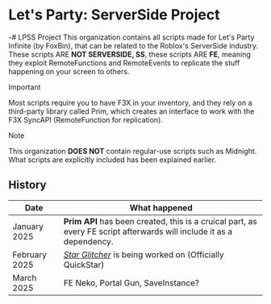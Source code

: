# Let's Party: ServerSide Project
-# LPSS Project
This organization contains all scripts made for Let's Party Infinite (by FoxBin), that can be related to the Roblox's ServerSide industry.
These scripts ARE **NOT SERVERSIDE, SS**, these scripts ARE **FE**, meaning they exploit RemoteFunctions and RemoteEvents to replicate the stuff happening on your screen to others.

> [!IMPORTANT]
> Most scripts require you to have F3X in your inventory, and they rely on a third-party library called Prim, which creates an interface to work with the F3X SyncAPI (RemoteFunction for replication).

> [!NOTE]
> This organization __DOES NOT__ contain regular-use scripts such as Midnight. What scripts are explicitly included has been explained earlier.
 
## History
| Date          | What happened      |
| ------------- | ------------------ |
| January 2025  | __Prim API__ has been created, this is a cruical part, as every FE script afterwards will include it as a dependency. |
| February 2025 | [*Star Glitcher*](https://github.com/lpi-ss) is being worked on (Officially QuickStar)     |
| March 2025    | FE Neko, Portal Gun, SaveInstance?    |
